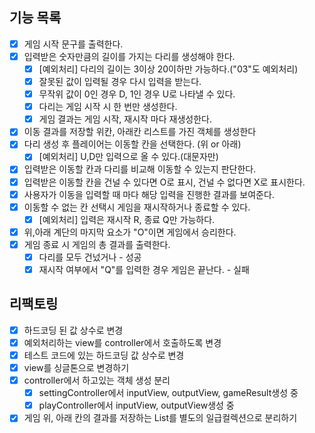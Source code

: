 ## 기능 목록

- [x]  게임 시작 문구를 출력한다.
- [x]  입력받은 숫자만큼의 길이를 가지는 다리를 생성해야 한다.
    - [x]  [예외처리] 다리의 길이는 3이상 20이하만 가능하다.("03"도 예외처리)
    - [x]  잘못된 값이 입력될 경우 다시 입력을 받는다.
    - [x]  무작위 값이 0인 경우 D, 1인 경우 U로 나타낼 수 있다.
    - [x]  다리는 게임 시작 시 한 번만 생성한다.
    - [x]  게임 결과는 게임 시작, 재시작 마다 재생성한다.
- [x]  이동 결과를 저장할 위칸, 아래칸 리스트를 가진 객체를 생성한다
- [x]  다리 생성 후 플레이어는 이동할 칸을 선택한다. (위 or 아래)
    - [x]  [예외처리] U,D만 입력으로 올 수 있다.(대문자만)
- [x]  입력받은 이동할 칸과 다리를 비교해 이동할 수 있는지 판단한다.
- [x]  입력받은 이동할 칸을 건널 수 있다면 O로 표시, 건널 수 없다면 X로 표시한다.
- [x]  사용자가 이동을 입력할 때 마다 해당 입력을 진행한 결과를 보여준다.
- [x]  이동할 수 없는 칸 선택시 게임을 재시작하거나 종료할 수 있다.
    - [x]  [예외처리] 입력은 재시작 R, 종료 Q만 가능하다.
- [x]  위,아래 계단의 마지막 요소가 "O"이면 게임에서 승리한다.
- [x]  게임 종료 시 게임의 총 결과를 출력한다.
    - [x]  다리를 모두 건넜거나 - 성공
    - [x]  재시작 여부에서 "Q"를 입력한 경우 게임은 끝난다. - 실패

## 리팩토링

- [X]  하드코딩 된 값 상수로 변경
- [X]  예외처리하는 view를 controller에서 호출하도록 변경
- [x]  테스트 코드에 있는 하드코딩 값 상수로 변경
- [x]  view를 싱글톤으로 변경하기
- [x]  controller에서 하고있는 객체 생성 분리
    - [x] settingController에서 inputView, outputView, gameResult생성 중
    - [x] playController에서 inputView, outputView생성 중
- [x]  게임 위, 아래 칸의 결과를 저장하는 List를 별도의 일급컬렉션으로 분리하기
